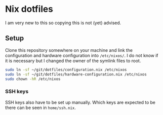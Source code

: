 # Nix dotfiles

I am very new to this so copying this is not (yet) advised.

## Setup

Clone this repository somewhere on your machine and link the configuration and hardware
configuration into `/etc/nixos/`. I do not know if it is necessary but I changed the owner of the
symlink files to root.

```bash
sudo ln -sf ~/git/dotfiles/configuration.nix /etc/nixos
sudo ln -sf ~/git/dotfiles/hardware-configuration.nix /etc/nixos
sudo chown -hR /etc/nixos
```

### SSH keys

SSH keys also have to be set up manually. Which keys are expected to be there can be seen in
`home/ssh.nix`.

